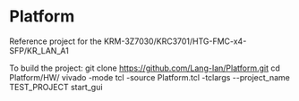 # Platform
Reference project for the KRM-3Z7030/KRC3701/HTG-FMC-x4-SFP/KR_LAN_A1

To build the project:
git clone https://github.com/Lang-Ian/Platform.git
cd Platform/HW/
vivado -mode tcl -source Platform.tcl -tclargs --project_name TEST_PROJECT
start_gui
